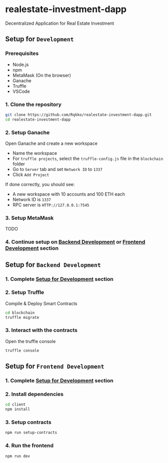# realestate-investment-dapp
Decentralized Application for Real Estate Investment

## Setup for `Development`
### Prerequisites
- Node.js
- npm
- MetaMask (On the browser)
- Ganache
- Truffle
- VSCode

### 1. Clone the repository
```bash
git clone https://github.com/Rqkko/realestate-investment-dapp.git
cd realestate-investment-dapp
```

### 2. Setup Ganache
Open Ganache and create a new workspace
- Name the workspace
- For `truffle projects`, select the `truffle-config.js` file in the `blockchain` folder
- Go to `Server` tab and set `Network ID` to `1337`
- Click `Add Project`

If done correctly, you should see:
- A new workspace with 10 accounts and 100 ETH each
- Network ID is `1337`
- RPC server is `HTTP://127.0.0.1:7545`

### 3. Setup MetaMask
TODO

### 4. Continue setup on [Backend Development](#setup-for-backend-development) or [Frontend Development](#setup-for-frontend-development) section

## Setup for `Backend Development`
### 1. Complete [Setup for Development](#setup-for-development) section
### 2. Setup Truffle
Compile & Deploy Smart Contracts
```bash
cd blockchain
truffle migrate
```
### 3. Interact with the contracts
Open the truffle console
```bash
truffle console
```

## Setup for `Frontend Development`
### 1. Complete [Setup for Development](#setup-for-development) section
### 2. Install dependencies
```bash
cd client
npm install
```
### 3. Setup contracts
```bash
npm run setup-contracts
```
### 4. Run the frontend
```bash
npm run dev
```